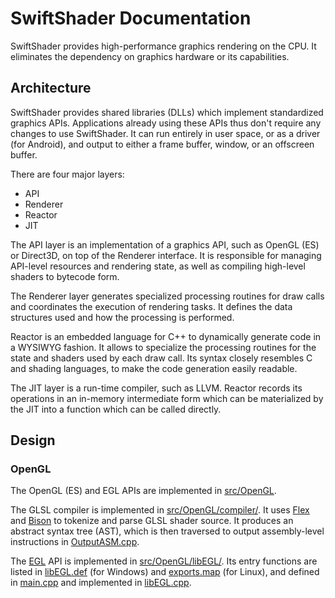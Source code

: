 SwiftShader Documentation
=========================

SwiftShader provides high-performance graphics rendering on the CPU. It eliminates the dependency on graphics hardware or its capabilities.

Architecture
------------

SwiftShader provides shared libraries (DLLs) which implement standardized graphics APIs. Applications already using these APIs thus don't require any changes to use SwiftShader. It can run entirely in user space, or as a driver (for Android), and output to either a frame buffer, window, or an offscreen buffer.

There are four major layers:

* API
* Renderer
* Reactor
* JIT

The API layer is an implementation of a graphics API, such as OpenGL (ES) or Direct3D, on top of the Renderer interface. It is responsible for managing API-level resources and rendering state, as well as compiling high-level shaders to bytecode form. 

The Renderer layer generates specialized processing routines for draw calls and coordinates the execution of rendering tasks. It defines the data structures used and how the processing is performed.

Reactor is an embedded language for C++ to dynamically generate code in a WYSIWYG fashion. It allows to specialize the processing routines for the state and shaders used by each draw call. Its syntax closely resembles C and shading languages, to make the code generation easily readable.

The JIT layer is a run-time compiler, such as LLVM. Reactor records its operations in an in-memory intermediate form which can be materialized by the JIT into a function which can be called directly.

Design
------

### OpenGL

The OpenGL (ES) and EGL APIs are implemented in [src/OpenGL](https://swiftshader.googlesource.com/SwiftShader/+/master/src/OpenGL/).

The GLSL compiler is implemented in [src/OpenGL/compiler/](https://swiftshader.googlesource.com/SwiftShader/+/master/src/OpenGL/compiler/). It uses [Flex](http://flex.sourceforge.net/) and [Bison](https://www.gnu.org/software/bison/) to tokenize and parse GLSL shader source. It produces an abstract syntax tree (AST), which is then traversed to output assembly-level instructions in [OutputASM.cpp](https://swiftshader.googlesource.com/SwiftShader/+/master/src/OpenGL/compiler/OutputASM.cpp).

The [EGL](https://www.khronos.org/registry/egl/specs/eglspec.1.4.20110406.pdf) API is implemented in [src/OpenGL/libEGL/](https://swiftshader.googlesource.com/SwiftShader/+/master/src/OpenGL/libEGL/). Its entry functions are listed in [libEGL.def](https://swiftshader.googlesource.com/SwiftShader/+/master/src/OpenGL/libEGL/libEGL.def) (for Windows) and [exports.map](https://swiftshader.googlesource.com/SwiftShader/+/master/src/OpenGL/libEGL/exports.map) (for Linux), and defined in [main.cpp](https://swiftshader.googlesource.com/SwiftShader/+/master/src/OpenGL/libEGL/main.cpp) and implemented in [libEGL.cpp](https://swiftshader.googlesource.com/SwiftShader/+/master/src/OpenGL/libEGL/libEGL.cpp).